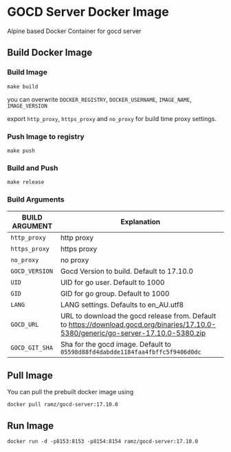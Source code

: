 # GOCD Server Docker Image
Alpine based Docker Container for gocd server

## Build Docker Image

### Build Image
```
make build
```

you can overwrite `DOCKER_REGISTRY`, `DOCKER_USERNAME`, `IMAGE_NAME`, `IMAGE_VERSION`

export `http_proxy`, `https_proxy` and `no_proxy` for build time proxy settings.

### Push Image to registry
```
make push
```

### Build and Push
```
make release
```

### Build Arguments

| BUILD ARGUMENT | Explanation                                                                                                                          |
| -------------  | -------------                                                                                                                        |
| `http_proxy`   | http proxy                                                                                                                           |
| `https_proxy`  | https proxy                                                                                                                          |
| `no_proxy`     | no proxy                                                                                                                             |
| `GOCD_VERSION` | Gocd Version to build. Default to 17.10.0                                                                                            |
| `UID`          | UID for go user. Default to 1000                                                                                                     |
| `GID`          | GID for go group. Default to 1000                                                                                                    |
| `LANG`         | LANG settings. Defaults to en_AU.utf8                                                                                                |
| `GOCD_URL`     | URL to download the gocd release from. Default to https://download.gocd.org/binaries/17.10.0-5380/generic/go-server-17.10.0-5380.zip |
| `GOCD_GIT_SHA` | Sha for the gocd image. Default to `05598d88fd4dabdde1184faa4fbffc5f9406d0dc`                                                        |

## Pull Image

You can pull the prebuilt docker image using
```
docker pull ramz/gocd-server:17.10.0
```

## Run Image
```
docker run -d -p8153:8153 -p8154:8154 ramz/gocd-server:17.10.0
```
